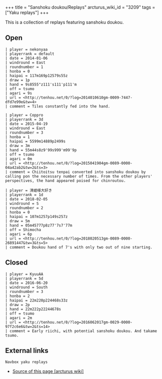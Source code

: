 +++
title = "Sanshoku doukou/Replays"
arcturus_wiki_id = "3209"
tags = ["Yaku replays"]
+++

This is a collection of replays featuring sanshoku doukou.

## Open

```Replay/Tenhou.net|
| player = nekonyaa
| playerrank = default
| date = 2014-01-06
| windround = East
| roundnumber = 1
| honba = 0
| haipai = 117m169p12579s55z
| draw = 1p
| hand = 9s8555"z111's111'p111'm
| off = tsumo
| agari = 9s
| url = <http://tenhou.net/0/?log=2014010610gm-0009-7447-dfd7e99e&tw=4>
| comment = Tiles constantly fed into the hand.
```

```Replay/Tenhou.net|
| player = Coppro
| playerrank = 3d
| date = 2015-04-19
| windround = East
| roundnumber = 3
| honba = 1
| haipai = 5599m14889p2499s
| draw = 3m
| hand = 55m44s8z9'99s999'm99'9p
| off = tsumo
| agari = 0m
| url = <http://tenhou.net/0/?log=2015041904gm-0089-0000-04a42ab2&tw=2&ts=3>
| comment = Chiitoitsu tenpai converted into sanshoku doukou by calling pon the necessary number of times. From the other players' perspectives, the hand appeared poised for chinroutou.
```

```Replay/Tenhou.net|
| player = 清姫様大好き
| playerrank = 1d
| date = 2018-02-05
| windround = S
| roundnumber = 2
| honba = 0
| haipai = 107m1257p149s257z
| draw = 5m
| hand = 05m45777p8z77'7s7'77m
| off = Shimocha
| agari = 6p
| url = <http://tenhou.net/0/?log=2018020513gm-0089-0000-26891447&tw=3&ts=5>
| comment = Doukou hand of 7's with only two out of nine starting.
```

## Closed

```Replay/Tenhou.net|
| player = KyuuAA
| playerrank = 5d
| date = 2016-06-20
| windround = South
| roundnumber = 3
| honba = 2
| haipai = 22m220p224468s33z
| draw = 2p
| hand = 22m222p22244678s
| off = tsumo
| agari = 2m
| url = <http://tenhou.net/0/?log=2016062017gm-0029-0000-97f2c6e6&tw=2&ts=14>
| comment = Early riichi, with potential sanshoku doukou. And takame tsumo.
```

## External links

`Navbox yaku replays`

- [Source of this page [arcturus wiki]](http://arcturus.su/wiki/Sanshoku_doukou/Replays)
